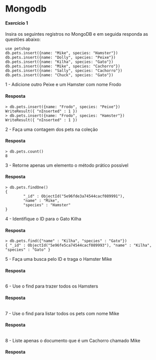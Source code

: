 # Mongodb

#### Exercício 1

Insira os seguintes registros no MongoDB e em seguida responda as questões abaixo: 

```
use petshop 
db.pets.insert({name: "Mike", species: "Hamster"}) 
db.pets.insert({name: "Dolly", species: "Peixe"}) 
db.pets.insert({name: "Kilha", species: "Gato"}) 
db.pets.insert({name: "Mike", species: "Cachorro"})
db.pets.insert({name: "Sally", species: "Cachorro"}) 
db.pets.insert({name: "Chuck", species: "Gato"})
```

1 - Adicione outro Peixe e um Hamster com nome Frodo 
#### Resposta

```
> db.pets.insert({name: "Frodo", species: "Peixe"})
WriteResult({ "nInserted" : 1 })
> db.pets.insert({name: "Frodo", species: "Hamster"})
WriteResult({ "nInserted" : 1 })
```

2 - Faça uma contagem dos pets na coleção 
#### Resposta

```
> db.pets.count()
8
```

3 - Retorne apenas um elemento o método prático possível 
#### Resposta

```
> db.pets.findOne()
{
        "_id" : ObjectId("5e96fde3a74544cacf089991"),
        "name" : "Mike",
        "species" : "Hamster"
}
```

4 - Identifique o ID para o Gato Kilha
#### Resposta

```
> db.pets.find({"name" : "Kilha", "species" : "Gato"})
{ "_id" : ObjectId("5e96fe5ca74544cacf089993"), "name" : "Kilha", "species" : "Gato" }
```

5 - Faça uma busca pelo ID e traga o Hamster Mike 
#### Resposta

```

```

6 - Use o find para trazer todos os Hamsters
#### Resposta

```
```

7 - Use o find para listar todos os pets com nome Mike 
#### Resposta

```
```

8 - Liste apenas o documento que é um Cachorro chamado Mike 
#### Resposta

```
```
